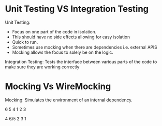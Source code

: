 # Unit Testing VS Integration Testing

Unit Testing:
- Focus on one part of the code in isolation. 
- This should have no side effects allowing for easy isolation
- Quick to run. 
- Sometimes use mocking when there are dependencies i.e. external APIS 
- Mocking allows the focus to solely be on the logic. 

Integration Testing: 
Tests the interface between various parts of the code to make sure they are working correctly 

# Mocking Vs WireMocking

Mocking: 
Simulates the environment of an internal dependency. 

6
5
4
1
2
3



4
6/5
2
3
1
